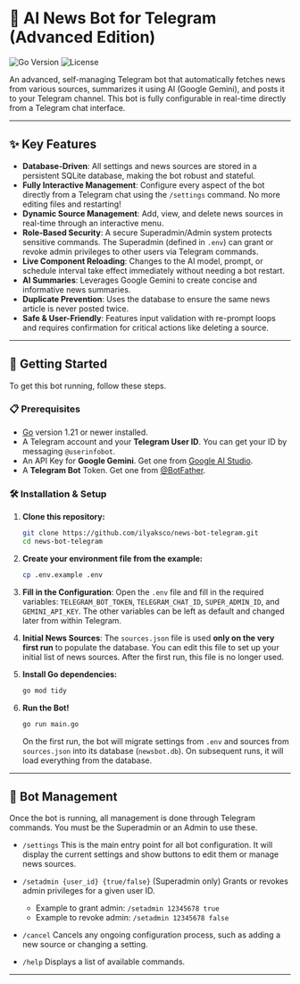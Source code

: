 # 🤖 AI News Bot for Telegram (Advanced Edition)

![Go Version](https://img.shields.io/badge/Go-1.21%2B-blue.svg)
![License](https://img.shields.io/badge/License-MIT-green.svg)

An advanced, self-managing Telegram bot that automatically fetches news from various sources, summarizes it using AI (Google Gemini), and posts it to your Telegram channel. This bot is fully configurable in real-time directly from a Telegram chat interface.

---

## ✨ Key Features

-   **Database-Driven**: All settings and news sources are stored in a persistent SQLite database, making the bot robust and stateful.
-   **Fully Interactive Management**: Configure every aspect of the bot directly from a Telegram chat using the `/settings` command. No more editing files and restarting!
-   **Dynamic Source Management**: Add, view, and delete news sources in real-time through an interactive menu.
-   **Role-Based Security**: A secure Superadmin/Admin system protects sensitive commands. The Superadmin (defined in `.env`) can grant or revoke admin privileges to other users via Telegram commands.
-   **Live Component Reloading**: Changes to the AI model, prompt, or schedule interval take effect immediately without needing a bot restart.
-   **AI Summaries**: Leverages Google Gemini to create concise and informative news summaries.
-   **Duplicate Prevention**: Uses the database to ensure the same news article is never posted twice.
-   **Safe & User-Friendly**: Features input validation with re-prompt loops and requires confirmation for critical actions like deleting a source.

---

## 🚀 Getting Started

To get this bot running, follow these steps.

### 📋 Prerequisites

-   [Go](https://go.dev/dl/) version 1.21 or newer installed.
-   A Telegram account and your **Telegram User ID**. You can get your ID by messaging `@userinfobot`.
-   An API Key for **Google Gemini**. Get one from [Google AI Studio](https://aistudio.google.com/).
-   A **Telegram Bot** Token. Get one from [@BotFather](https://t.me/BotFather).

### 🛠️ Installation & Setup

1.  **Clone this repository:**
    ```sh
    git clone https://github.com/ilyaksco/news-bot-telegram.git
    cd news-bot-telegram
    ```

2.  **Create your environment file from the example:**
    ```sh
    cp .env.example .env
    ```

3.  **Fill in the Configuration**: Open the `.env` file and fill in the required variables: `TELEGRAM_BOT_TOKEN`, `TELEGRAM_CHAT_ID`, `SUPER_ADMIN_ID`, and `GEMINI_API_KEY`. The other variables can be left as default and changed later from within Telegram.

4.  **Initial News Sources**: The `sources.json` file is used **only on the very first run** to populate the database. You can edit this file to set up your initial list of news sources. After the first run, this file is no longer used.

5.  **Install Go dependencies:**
    ```sh
    go mod tidy
    ```

6.  **Run the Bot!**
    ```sh
    go run main.go
    ```
    On the first run, the bot will migrate settings from `.env` and sources from `sources.json` into its database (`newsbot.db`). On subsequent runs, it will load everything from the database.

---

## 🤖 Bot Management

Once the bot is running, all management is done through Telegram commands. You must be the Superadmin or an Admin to use these.

-   `/settings`
    This is the main entry point for all bot configuration. It will display the current settings and show buttons to edit them or manage news sources.

-   `/setadmin {user_id} {true/false}`
    (Superadmin only) Grants or revokes admin privileges for a given user ID.
    -   Example to grant admin: `/setadmin 12345678 true`
    -   Example to revoke admin: `/setadmin 12345678 false`

-   `/cancel`
    Cancels any ongoing configuration process, such as adding a new source or changing a setting.

-   `/help`
    Displays a list of available commands.

---

